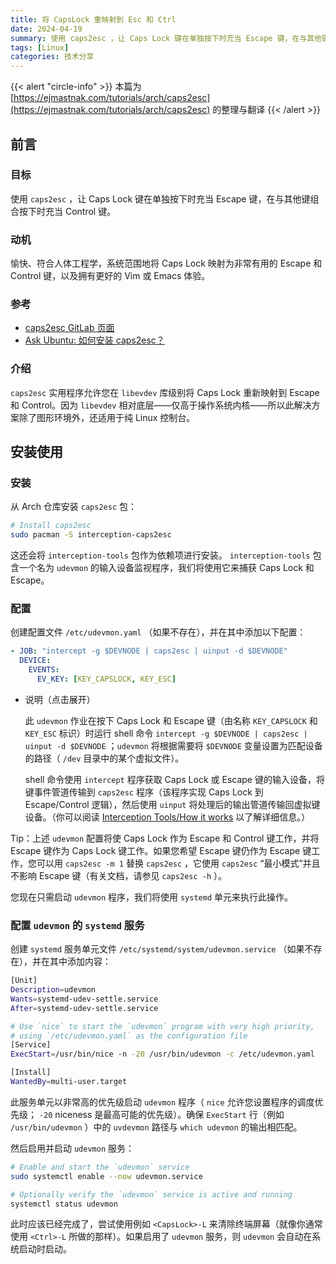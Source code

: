 ```yaml
---
title: 将 CapsLock 重映射到 Esc 和 Ctrl
date: 2024-04-19
summary: 使用 caps2esc ，让 Caps Lock 键在单独按下时充当 Escape 键，在与其他键组合按下时充当 Control 键
tags: [Linux]
categories: 技术分享
---
```


{{< alert "circle-info" >}}
本篇为 [https://ejmastnak.com/tutorials/arch/caps2esc](https://ejmastnak.com/tutorials/arch/caps2esc) 的整理与翻译
{{< /alert >}}

## 前言

### 目标

使用 `caps2esc` ，让 Caps Lock 键在单独按下时充当 Escape 键，在与其他键组合按下时充当 Control 键。

### 动机

愉快、符合人体工程学，系统范围地将 Caps Lock 映射为非常有用的 Escape 和 Control 键，以及拥有更好的 Vim 或 Emacs 体验。

### 参考

- [caps2esc GitLab 页面](https://gitlab.com/interception/linux/plugins/caps2esc)
- [Ask Ubuntu: 如何安装 caps2esc？](https://askubuntu.com/questions/979359/how-do-i-install-caps2esc)

### 介绍

`caps2esc` 实用程序允许您在 `libevdev` 库级别将 Caps Lock 重新映射到 Escape 和 Control。因为 `libevdev` 相对底层——仅高于操作系统内核——所以此解决方案除了图形环境外，还适用于纯 Linux 控制台。

## 安装使用

### 安装

从 Arch 仓库安装 `caps2esc` 包：

```bash
# Install caps2esc
sudo pacman -S interception-caps2esc
```

这还会将 `interception-tools` 包作为依赖项进行安装。 `interception-tools` 包含一个名为 `udevmon` 的输入设备监视程序，我们将使用它来捕获 Caps Lock 和 Escape。

### 配置

创建配置文件 `/etc/udevmon.yaml` （如果不存在），并在其中添加以下配置：

```yaml
- JOB: "intercept -g $DEVNODE | caps2esc | uinput -d $DEVNODE"
  DEVICE:
    EVENTS:
      EV_KEY: [KEY_CAPSLOCK, KEY_ESC]
```

- 说明（点击展开）
    
    此 `udevmon` 作业在按下 Caps Lock 和 Escape 键（由名称 `KEY_CAPSLOCK` 和 `KEY_ESC` 标识）时运行 shell 命令 `intercept -g $DEVNODE | caps2esc | uinput -d $DEVNODE` ；`udevmon` 将根据需要将 `$DEVNODE` 变量设置为匹配设备的路径（ `/dev` 目录中的某个虚拟文件）。
    
    shell 命令使用 `intercept` 程序获取 Caps Lock 或 Escape 键的输入设备，将键事件管道传输到 `caps2esc` 程序（该程序实现 Caps Lock 到 Escape/Control 逻辑），然后使用 `uinput` 将处理后的输出管道传输回虚拟键设备。（你可以阅读 [Interception Tools/How it works](https://gitlab.com/interception/linux/tools#how-it-works) 以了解详细信息。）
    

Tip：上述 `udevmon` 配置将使 Caps Lock 作为 Escape 和 Control 键工作，并将 Escape 键作为 Caps Lock 键工作。如果您希望 Escape 键仍作为 Escape 键工作，您可以用 `caps2esc -m 1` 替换 `caps2esc` ，它使用 `caps2esc` “最小模式”并且不影响 Escape 键（有关文档，请参见 `caps2esc -h` ）。

您现在只需启动 `udevmon` 程序，我们将使用 `systemd` 单元来执行此操作。

### 配置 `udevmon` 的 `systemd` 服务

创建 `systemd` 服务单元文件 `/etc/systemd/system/udevmon.service` （如果不存在），并在其中添加内容：

```bash
[Unit]
Description=udevmon
Wants=systemd-udev-settle.service
After=systemd-udev-settle.service

# Use `nice` to start the `udevmon` program with very high priority,
# using `/etc/udevmon.yaml` as the configuration file
[Service]
ExecStart=/usr/bin/nice -n -20 /usr/bin/udevmon -c /etc/udevmon.yaml

[Install]
WantedBy=multi-user.target
```

此服务单元以非常高的优先级启动 `udevmon` 程序（ `nice` 允许您设置程序的调度优先级； `-20` niceness 是最高可能的优先级）。确保 `ExecStart` 行（例如 `/usr/bin/udevmon` ）中的 `uvdevmon` 路径与 `which udevmon` 的输出相匹配。

然后启用并启动 `udevmon` 服务：

```bash
# Enable and start the `udevmon` service
sudo systemctl enable --now udevmon.service

# Optionally verify the `udevmon` service is active and running
systemctl status udevmon
```

此时应该已经完成了，尝试使用例如 `<CapsLock>-L` 来清除终端屏幕（就像你通常使用 `<Ctrl>-L` 所做的那样）。如果启用了 `udevmon` 服务，则 `udevmon` 会自动在系统启动时启动。
